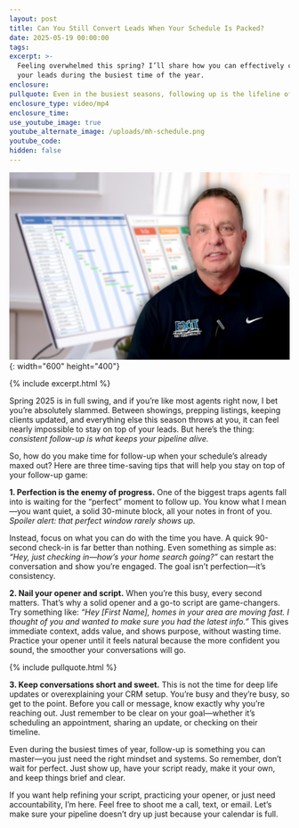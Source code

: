 ```yaml
---
layout: post
title: Can You Still Convert Leads When Your Schedule Is Packed?
date: 2025-05-19 00:00:00
tags:
excerpt: >-
  Feeling overwhelmed this spring? I’ll share how you can effectively convert
  your leads during the busiest time of the year. 
enclosure:
pullquote: Even in the busiest seasons, following up is the lifeline of your business.
enclosure_type: video/mp4
enclosure_time:
use_youtube_image: true
youtube_alternate_image: /uploads/mh-schedule.png
youtube_code:
hidden: false
---
```

![](/uploads/mh-schedule-1.png){: width="600" height="400"}

{% include excerpt.html %}

Spring 2025 is in full swing, and if you’re like most agents right now, I bet you’re absolutely slammed. Between showings, prepping listings, keeping clients updated, and everything else this season throws at you, it can feel nearly impossible to stay on top of your leads. But here’s the thing: *consistent follow-up is what keeps your pipeline alive.*

So, how do you make time for follow-up when your schedule’s already maxed out? Here are three time-saving tips that will help you stay on top of your follow-up game:

**1\. Perfection is the enemy of progress.** One of the biggest traps agents fall into is waiting for the “perfect” moment to follow up. You know what I mean—you want quiet, a solid 30-minute block, all your notes in front of you. *Spoiler alert: that perfect window rarely shows up.*

Instead, focus on what you can do with the time you have. A quick 90-second check-in is far better than nothing. Even something as simple as: *“Hey, just checking in—how’s your home search going?”* can restart the conversation and show you’re engaged. The goal isn’t perfection—it’s consistency.

**2\. Nail your opener and script.** When you’re this busy, every second matters. That’s why a solid opener and a go-to script are game-changers. Try something like: *“Hey \[First Name\], homes in your area are moving fast. I thought of you and wanted to make sure you had the latest info.”* This gives immediate context, adds value, and shows purpose, without wasting time. Practice your opener until it feels natural because the more confident you sound, the smoother your conversations will go.

{% include pullquote.html %}

**3\. Keep conversations short and sweet.** This is not the time for deep life updates or overexplaining your CRM setup. You’re busy and they’re busy, so get to the point. Before you call or message, know exactly why you’re reaching out. Just remember to be clear on your goal—whether it’s scheduling an appointment, sharing an update, or checking on their timeline.

Even during the busiest times of year, follow-up is something you can master—you just need the right mindset and systems. So remember, don’t wait for perfect. Just show up, have your script ready, make it your own, and keep things brief and clear.

If you want help refining your script, practicing your opener, or just need accountability, I’m here. Feel free to shoot me a call, text, or email. Let’s make sure your pipeline doesn’t dry up just because your calendar is full.